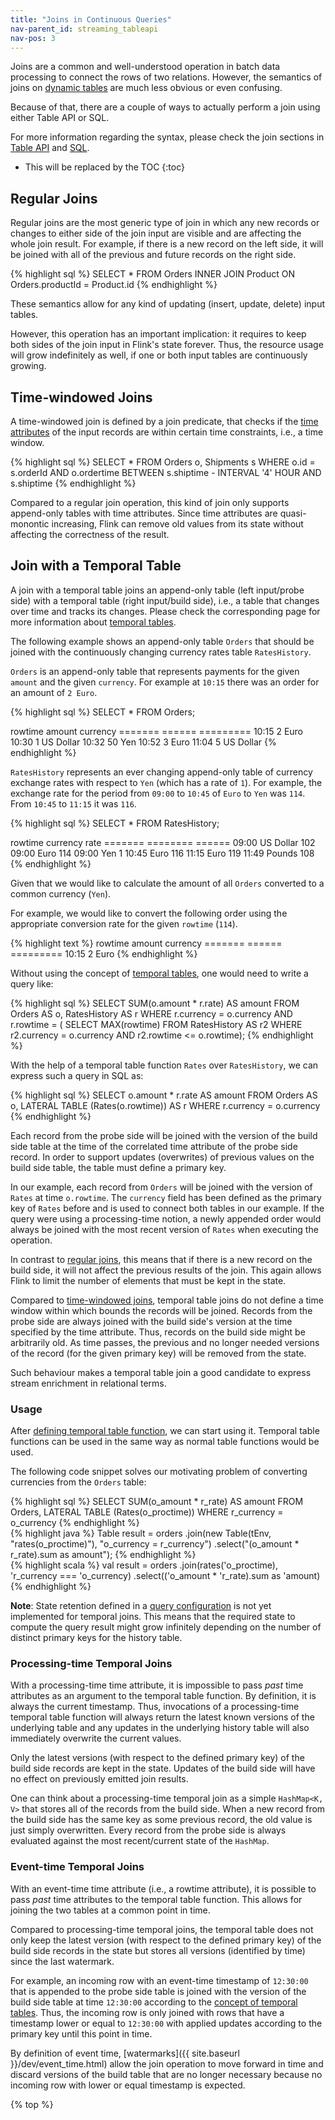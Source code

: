 ```yaml
---
title: "Joins in Continuous Queries"
nav-parent_id: streaming_tableapi
nav-pos: 3
---
```

<!--
Licensed to the Apache Software Foundation (ASF) under one
or more contributor license agreements.  See the NOTICE file
distributed with this work for additional information
regarding copyright ownership.  The ASF licenses this file
to you under the Apache License, Version 2.0 (the
"License"); you may not use this file except in compliance
with the License.  You may obtain a copy of the License at

  http://www.apache.org/licenses/LICENSE-2.0

Unless required by applicable law or agreed to in writing,
software distributed under the License is distributed on an
"AS IS" BASIS, WITHOUT WARRANTIES OR CONDITIONS OF ANY
KIND, either express or implied.  See the License for the
specific language governing permissions and limitations
under the License.
-->

Joins are a common and well-understood operation in batch data processing to connect the rows of two relations. However, the semantics of joins on [dynamic tables](dynamic_tables.html) are much less obvious or even confusing.

Because of that, there are a couple of ways to actually perform a join using either Table API or SQL.

For more information regarding the syntax, please check the join sections in [Table API](../tableApi.html#joins) and [SQL](../sql.html#joins).

* This will be replaced by the TOC
{:toc}

Regular Joins
-------------

Regular joins are the most generic type of join in which any new records or changes to either side of the join input are visible and are affecting the whole join result.
For example, if there is a new record on the left side, it will be joined with all of the previous and future records on the right side.

{% highlight sql %}
SELECT * FROM Orders
INNER JOIN Product
ON Orders.productId = Product.id
{% endhighlight %}

These semantics allow for any kind of updating (insert, update, delete) input tables.

However, this operation has an important implication: it requires to keep both sides of the join input in Flink's state forever.
Thus, the resource usage will grow indefinitely as well, if one or both input tables are continuously growing.

Time-windowed Joins
-------------------

A time-windowed join is defined by a join predicate, that checks if the [time attributes](time_attributes.html) of the input
records are within certain time constraints, i.e., a time window.

{% highlight sql %}
SELECT *
FROM
  Orders o,
  Shipments s
WHERE o.id = s.orderId AND
      o.ordertime BETWEEN s.shiptime - INTERVAL '4' HOUR AND s.shiptime
{% endhighlight %}

Compared to a regular join operation, this kind of join only supports append-only tables with time attributes. Since time attributes are quasi-monontic increasing, Flink can remove old values from its state without affecting the correctness of the result.

Join with a Temporal Table
--------------------------

A join with a temporal table joins an append-only table (left input/probe side) with a temporal table (right input/build side),
i.e., a table that changes over time and tracks its changes. Please check the corresponding page for more information about [temporal tables](temporal_tables.html).

The following example shows an append-only table `Orders` that should be joined with the continuously changing currency rates table `RatesHistory`.

`Orders` is an append-only table that represents payments for the given `amount` and the given `currency`.
For example at `10:15` there was an order for an amount of `2 Euro`.

{% highlight sql %}
SELECT * FROM Orders;

rowtime amount currency
======= ====== =========
10:15        2 Euro
10:30        1 US Dollar
10:32       50 Yen
10:52        3 Euro
11:04        5 US Dollar
{% endhighlight %}

`RatesHistory` represents an ever changing append-only table of currency exchange rates with respect to `Yen` (which has a rate of `1`).
For example, the exchange rate for the period from `09:00` to `10:45` of `Euro` to `Yen` was `114`. From `10:45` to `11:15` it was `116`.

{% highlight sql %}
SELECT * FROM RatesHistory;

rowtime currency   rate
======= ======== ======
09:00   US Dollar   102
09:00   Euro        114
09:00   Yen           1
10:45   Euro        116
11:15   Euro        119
11:49   Pounds      108
{% endhighlight %}

Given that we would like to calculate the amount of all `Orders` converted to a common currency (`Yen`).

For example, we would like to convert the following order using the appropriate conversion rate for the given `rowtime` (`114`).

{% highlight text %}
rowtime amount currency
======= ====== =========
10:15        2 Euro
{% endhighlight %}

Without using the concept of [temporal tables](temporal_tables.html), one would need to write a query like:

{% highlight sql %}
SELECT
  SUM(o.amount * r.rate) AS amount
FROM Orders AS o,
  RatesHistory AS r
WHERE r.currency = o.currency
AND r.rowtime = (
  SELECT MAX(rowtime)
  FROM RatesHistory AS r2
  WHERE r2.currency = o.currency
  AND r2.rowtime <= o.rowtime);
{% endhighlight %}

With the help of a temporal table function `Rates` over `RatesHistory`, we can express such a query in SQL as:

{% highlight sql %}
SELECT
  o.amount * r.rate AS amount
FROM
  Orders AS o,
  LATERAL TABLE (Rates(o.rowtime)) AS r
WHERE r.currency = o.currency
{% endhighlight %}

Each record from the probe side will be joined with the version of the build side table at the time of the correlated time attribute of the probe side record.
In order to support updates (overwrites) of previous values on the build side table, the table must define a primary key.

In our example, each record from `Orders` will be joined with the version of `Rates` at time `o.rowtime`. The `currency` field has been defined as the primary key of `Rates` before and is used to connect both tables in our example. If the query were using a processing-time notion, a newly appended order would always be joined with the most recent version of `Rates` when executing the operation.

In contrast to [regular joins](#regular-joins), this means that if there is a new record on the build side, it will not affect the previous results of the join.
This again allows Flink to limit the number of elements that must be kept in the state.

Compared to [time-windowed joins](#time-windowed-joins), temporal table joins do not define a time window within which bounds the records will be joined.
Records from the probe side are always joined with the build side's version at the time specified by the time attribute. Thus, records on the build side might be arbitrarily old.
As time passes, the previous and no longer needed versions of the record (for the given primary key) will be removed from the state.

Such behaviour makes a temporal table join a good candidate to express stream enrichment in relational terms.

### Usage

After [defining temporal table function](temporal_tables.html#defining-temporal-table-function), we can start using it.
Temporal table functions can be used in the same way as normal table functions would be used.

The following code snippet solves our motivating problem of converting currencies from the `Orders` table:

<div class="codetabs" markdown="1">
<div data-lang="SQL" markdown="1">
{% highlight sql %}
SELECT
  SUM(o_amount * r_rate) AS amount
FROM
  Orders,
  LATERAL TABLE (Rates(o_proctime))
WHERE
  r_currency = o_currency
{% endhighlight %}
</div>
<div data-lang="java" markdown="1">
{% highlight java %}
Table result = orders
    .join(new Table(tEnv, "rates(o_proctime)"), "o_currency = r_currency")
    .select("(o_amount * r_rate).sum as amount");
{% endhighlight %}
</div>
<div data-lang="scala" markdown="1">
{% highlight scala %}
val result = orders
    .join(rates('o_proctime), 'r_currency === 'o_currency)
    .select(('o_amount * 'r_rate).sum as 'amount)
{% endhighlight %}
</div>
</div>

**Note**: State retention defined in a [query configuration](query_configuration.html) is not yet implemented for temporal joins.
This means that the required state to compute the query result might grow infinitely depending on the number of distinct primary keys for the history table.

### Processing-time Temporal Joins

With a processing-time time attribute, it is impossible to pass _past_ time attributes as an argument to the temporal table function.
By definition, it is always the current timestamp. Thus, invocations of a processing-time temporal table function will always return the latest known versions of the underlying table
and any updates in the underlying history table will also immediately overwrite the current values.

Only the latest versions (with respect to the defined primary key) of the build side records are kept in the state.
Updates of the build side will have no effect on previously emitted join results.

One can think about a processing-time temporal join as a simple `HashMap<K, V>` that stores all of the records from the build side.
When a new record from the build side has the same key as some previous record, the old value is just simply overwritten.
Every record from the probe side is always evaluated against the most recent/current state of the `HashMap`.

### Event-time Temporal Joins

With an event-time time attribute (i.e., a rowtime attribute), it is possible to pass _past_ time attributes to the temporal table function.
This allows for joining the two tables at a common point in time.

Compared to processing-time temporal joins, the temporal table does not only keep the latest version (with respect to the defined primary key) of the build side records in the state
but stores all versions (identified by time) since the last watermark.

For example, an incoming row with an event-time timestamp of `12:30:00` that is appended to the probe side table
is joined with the version of the build side table at time `12:30:00` according to the [concept of temporal tables](temporal_tables.html).
Thus, the incoming row is only joined with rows that have a timestamp lower or equal to `12:30:00` with
applied updates according to the primary key until this point in time.

By definition of event time, [watermarks]({{ site.baseurl }}/dev/event_time.html) allow the join operation to move
forward in time and discard versions of the build table that are no longer necessary because no incoming row with
lower or equal timestamp is expected.

{% top %}
